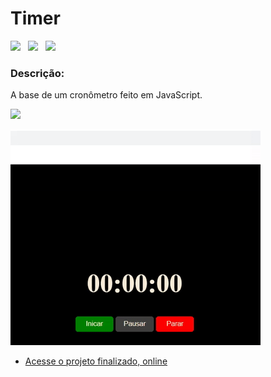 <h1> Timer </h1>

<p>
<img src="https://img.shields.io/github/license/lucasbizachi/Timer?style=plastic"/>&#160;&#160;
<img src="https://img.shields.io/github/languages/count/lucasbizachi/Timer?style=plastic"/>&#160;&#160;
<img src="https://img.shields.io/github/languages/top/lucasbizachi/Timer?style=plastic"/>&#160;&#160;
</p>
 
 <h3>Descrição:</h3>
<p>A base de um cronômetro feito em JavaScript.</p>

<p>
   <img src="http://img.shields.io/static/v1?label=STATUS&message=%20Finalizado&color=GREEN&style=for-the-badge"/>
<p/>

<img src="assets/timer.gif"/>

- [Acesse o projeto finalizado, online](https://lucasbizachi.github.io/Timer/
)
